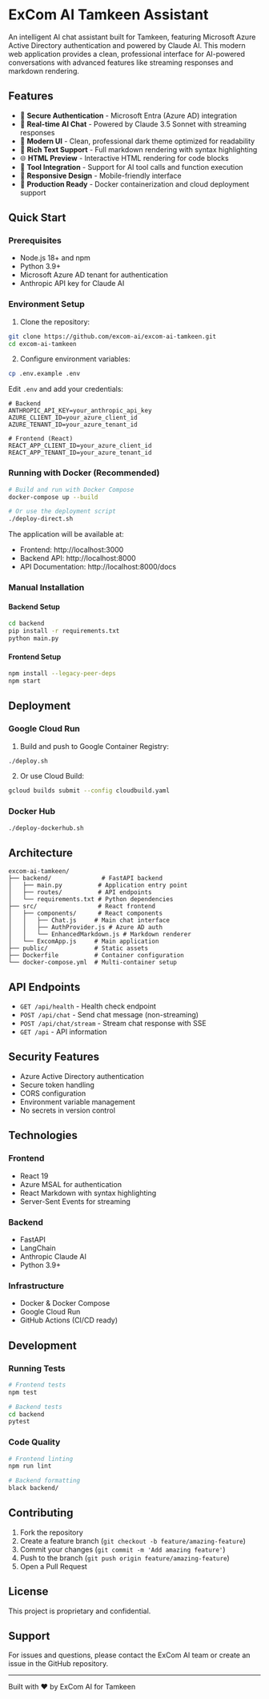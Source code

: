 # ExCom AI Tamkeen Assistant

An intelligent AI chat assistant built for Tamkeen, featuring Microsoft Azure Active Directory authentication and powered by Claude AI. This modern web application provides a clean, professional interface for AI-powered conversations with advanced features like streaming responses and markdown rendering.

## Features

- 🔐 **Secure Authentication** - Microsoft Entra (Azure AD) integration
- 💬 **Real-time AI Chat** - Powered by Claude 3.5 Sonnet with streaming responses
- 🎨 **Modern UI** - Clean, professional dark theme optimized for readability
- 📝 **Rich Text Support** - Full markdown rendering with syntax highlighting
- 🌐 **HTML Preview** - Interactive HTML rendering for code blocks
- 🔧 **Tool Integration** - Support for AI tool calls and function execution
- 📱 **Responsive Design** - Mobile-friendly interface
- 🚀 **Production Ready** - Docker containerization and cloud deployment support

## Quick Start

### Prerequisites

- Node.js 18+ and npm
- Python 3.9+
- Microsoft Azure AD tenant for authentication
- Anthropic API key for Claude AI

### Environment Setup

1. Clone the repository:
```bash
git clone https://github.com/excom-ai/excom-ai-tamkeen.git
cd excom-ai-tamkeen
```

2. Configure environment variables:
```bash
cp .env.example .env
```

Edit `.env` and add your credentials:
```env
# Backend
ANTHROPIC_API_KEY=your_anthropic_api_key
AZURE_CLIENT_ID=your_azure_client_id
AZURE_TENANT_ID=your_azure_tenant_id

# Frontend (React)
REACT_APP_CLIENT_ID=your_azure_client_id
REACT_APP_TENANT_ID=your_azure_tenant_id
```

### Running with Docker (Recommended)

```bash
# Build and run with Docker Compose
docker-compose up --build

# Or use the deployment script
./deploy-direct.sh
```

The application will be available at:
- Frontend: http://localhost:3000
- Backend API: http://localhost:8000
- API Documentation: http://localhost:8000/docs

### Manual Installation

#### Backend Setup
```bash
cd backend
pip install -r requirements.txt
python main.py
```

#### Frontend Setup
```bash
npm install --legacy-peer-deps
npm start
```

## Deployment

### Google Cloud Run

1. Build and push to Google Container Registry:
```bash
./deploy.sh
```

2. Or use Cloud Build:
```bash
gcloud builds submit --config cloudbuild.yaml
```

### Docker Hub

```bash
./deploy-dockerhub.sh
```

## Architecture

```
excom-ai-tamkeen/
├── backend/              # FastAPI backend
│   ├── main.py          # Application entry point
│   ├── routes/          # API endpoints
│   └── requirements.txt # Python dependencies
├── src/                 # React frontend
│   ├── components/      # React components
│   │   ├── Chat.js     # Main chat interface
│   │   ├── AuthProvider.js # Azure AD auth
│   │   └── EnhancedMarkdown.js # Markdown renderer
│   └── ExcomApp.js     # Main application
├── public/             # Static assets
├── Dockerfile          # Container configuration
└── docker-compose.yml  # Multi-container setup
```

## API Endpoints

- `GET /api/health` - Health check endpoint
- `POST /api/chat` - Send chat message (non-streaming)
- `POST /api/chat/stream` - Stream chat response with SSE
- `GET /api` - API information

## Security Features

- Azure Active Directory authentication
- Secure token handling
- CORS configuration
- Environment variable management
- No secrets in version control

## Technologies

### Frontend
- React 19
- Azure MSAL for authentication
- React Markdown with syntax highlighting
- Server-Sent Events for streaming

### Backend
- FastAPI
- LangChain
- Anthropic Claude AI
- Python 3.9+

### Infrastructure
- Docker & Docker Compose
- Google Cloud Run
- GitHub Actions (CI/CD ready)

## Development

### Running Tests
```bash
# Frontend tests
npm test

# Backend tests
cd backend
pytest
```

### Code Quality
```bash
# Frontend linting
npm run lint

# Backend formatting
black backend/
```

## Contributing

1. Fork the repository
2. Create a feature branch (`git checkout -b feature/amazing-feature`)
3. Commit your changes (`git commit -m 'Add amazing feature'`)
4. Push to the branch (`git push origin feature/amazing-feature`)
5. Open a Pull Request

## License

This project is proprietary and confidential.

## Support

For issues and questions, please contact the ExCom AI team or create an issue in the GitHub repository.

---

Built with ❤️ by ExCom AI for Tamkeen